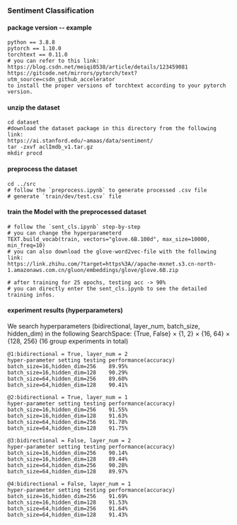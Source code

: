 ### Sentiment Classification

#### package version -- example
```
python == 3.8.8
pytorch == 1.10.0
torchtext == 0.11.0
# you can refer to this link:
https://blog.csdn.net/meiqi0538/article/details/123459081
https://gitcode.net/mirrors/pytorch/text?utm_source=csdn_github_accelerator
to install the proper versions of torchtext according to your pytorch version.
```

#### unzip the dataset
```
cd dataset
#download the dataset package in this directory from the following link:
https://ai.stanford.edu/~amaas/data/sentiment/
tar -zxvf aclImdb_v1.tar.gz
mkdir procd
```
#### preprocess the dataset
```
cd ../src
# follow the `preprocess.ipynb` to generate processed .csv file
# generate `train/dev/test.csv` file
```

#### train the Model with the preprocessed dataset
```
# follow the `sent_cls.ipynb` step-by-step
# you can change the hyperparameterd
TEXT.build_vocab(train, vectors="glove.6B.100d", max_size=10000, min_freq=10)
# you can also download the glove-word2vec-file with the following link:
https://link.zhihu.com/?target=https%3A//apache-mxnet.s3.cn-north-1.amazonaws.com.cn/gluon/embeddings/glove/glove.6B.zip

# after training for 25 epochs, testing acc -> 90%
# you can directly enter the sent_cls.ipynb to see the detailed training infos.
```

#### experiment results (hyperparameters)
We search hyperparameters (bidirectional, layer_num, batch_size, hidden_dim)
in the following SearchSpace:
{True, False} $\times$ {1, 2} $\times$ {16, 64} $\times$ {128, 256}
(16 group experiments in total)
```
@1:bidirectional = True, layer_num = 2
hyper-parameter setting	testing performance(accuracy)
batch_size=16,hidden_dim=256	89.95%
batch_size=16,hidden_dim=128	90.29%
batch_size=64,hidden_dim=256	89.60%
batch_size=64,hidden_dim=128	90.41%
```
```
@2:bidirectional = True, layer_num = 1
hyper-parameter setting	testing performance(accuracy)
batch_size=16,hidden_dim=256	91.55%
batch_size=16,hidden_dim=128	91.63%
batch_size=64,hidden_dim=256	91.78%
batch_size=64,hidden_dim=128	91.75%
```
```
@3:bidirectional = False, layer_num = 2
hyper-parameter setting	testing performance(accuracy)
batch_size=16,hidden_dim=256	90.14%
batch_size=16,hidden_dim=128	89.44%
batch_size=64,hidden_dim=256	90.28%
batch_size=64,hidden_dim=128	89.97%
```
```
@4:bidirectional = False, layer_num = 1
hyper-parameter setting	testing performance(accuracy)
batch_size=16,hidden_dim=256	91.69%
batch_size=16,hidden_dim=128	91.53%
batch_size=64,hidden_dim=256	91.64%
batch_size=64,hidden_dim=128	91.43%
```